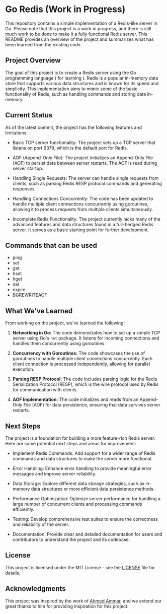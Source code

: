 

# Go Redis  (Work in Progress)

This repository contains a simple implementation of a Redis-like server in Go. Please note that this project is a work in progress, and there is still much work to be done to make it a fully functional Redis server. This README provides an overview of the project and summarizes what has been learned from the existing code.

## Project Overview

The goal of this project is to create a Redis server using the Go programming language ( for learning ). Redis is a popular in-memory data store that supports various data structures and is known for its speed and simplicity. This implementation aims to mimic some of the basic functionality of Redis, such as handling commands and storing data in-memory. 

## Current Status

As of the latest commit, the project has the following features and limitations:

- Basic TCP server functionality: The project sets up a TCP server that listens on port 6379, which is the default port for Redis.

- AOF (Append-Only File): The project initializes an Append-Only File (AOF) to persist data between server restarts. The AOF is read during server startup.

- Handling Single Requests: The server can handle single requests from clients, such as parsing Redis RESP protocol commands and generating responses.

- Handling Connections Concurrently: The code has been updated to handle multiple client connections concurrently using goroutines, allowing it to process requests from multiple clients simultaneously.

- Incomplete Redis Functionality: The project currently lacks many of the advanced features and data structures found in a full-fledged Redis server. It serves as a basic starting point for further development.

## Commands that can be used
 - ping
 - set
 - get
 - hset
 - hget
 - del
 - expire
 - BGREWRITEAOF

## What We've Learned

From working on the project, we've learned the following:

1. **Networking in Go:** The code demonstrates how to set up a simple TCP server using Go's `net` package. It listens for incoming connections and handles them concurrently using goroutines.

2. **Concurrency with Goroutines:** The code showcases the use of goroutines to handle multiple client connections concurrently. Each client connection is processed independently, allowing for parallel execution.

3. **Parsing RESP Protocol:** The code includes parsing logic for the Redis Serialization Protocol (RESP), which is the wire protocol used by Redis for communication with clients.

4. **AOF Implementation:** The code initializes and reads from an Append-Only File (AOF) for data persistence, ensuring that data survives server restarts.

## Next Steps

The project is a foundation for building a more feature-rich Redis server. Here are some potential next steps and areas for improvement:

- Implement Redis Commands: Add support for a wider range of Redis commands and data structures to make the server more functional.

- Error Handling: Enhance error handling to provide meaningful error messages and improve server reliability.

- Data Storage: Explore different data storage strategies, such as in-memory data structures or more efficient data persistence methods.

- Performance Optimization: Optimize server performance for handling a large number of concurrent clients and processing commands efficiently.

- Testing: Develop comprehensive test suites to ensure the correctness and reliability of the server.

- Documentation: Provide clear and detailed documentation for users and contributors to understand the project and its codebase.




## License

This project is licensed under the MIT License - see the [LICENSE](LICENSE) file for details.

## Acknowledgments

This project was inspired by the work of [Ahmed Ammar](https://github.com/ahmedash95), and we extend our great thanks to him for providing inspiration for this project.

